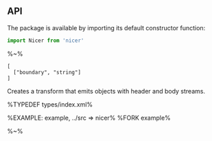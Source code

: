 ## API

The package is available by importing its default constructor function:

```js
import Nicer from 'nicer'
```

%~%

```## newNicer => Nicer
[
  ["boundary", "string"]
]
```

Creates a transform that emits objects with header and body streams.

%TYPEDEF types/index.xml%

%EXAMPLE: example, ../src => nicer%
%FORK example%

%~%